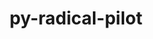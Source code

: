 ---
title: "py-radical-pilot"
layout: cache
categories: [package, develop-2024-06-02]
meta: {"versions": ["1.47.0"], "compilers": ["gcc@=11.4.0", "gcc@=9.4.0", "oneapi@=2024.0.0"], "oss": ["ubuntu20.04", "ubuntu22.04"], "platforms": ["linux"], "targets": ["neoverse_v1", "neoverse_v2", "ppc64le", "x86_64_v3"], "stacks": ["e4s", "e4s-neoverse-v2", "e4s-neoverse_v1", "e4s-oneapi", "e4s-power", "root"], "num_specs": 5, "num_specs_by_stack": {"root": 5, "e4s-power": 1, "e4s-neoverse_v1": 1, "e4s-neoverse-v2": 1, "e4s": 1, "e4s-oneapi": 1}}
spec_details: [{"hash": "rwpk5kgd5xm6b5uslagylvdnf52wwgk4", "compiler": "gcc@=9.4.0", "versions": ["1.47.0"], "os": "ubuntu20.04", "platform": "linux", "target": "ppc64le", "variants": ["build_system=python_pip"], "stacks": ["root", "e4s-power"], "size": "-", "tarball": "https://binaries.spack.io/releases/develop-2024-06-02/build_cache/linux-ubuntu20.04-ppc64le/gcc-9.4.0/py-radical-pilot-1.47.0/linux-ubuntu20.04-ppc64le-gcc-9.4.0-py-radical-pilot-1.47.0-rwpk5kgd5xm6b5uslagylvdnf52wwgk4.spack"}, {"hash": "spdfwibjt53z24eqlrv4aqku2z3sm2g4", "compiler": "gcc@=11.4.0", "versions": ["1.47.0"], "os": "ubuntu22.04", "platform": "linux", "target": "neoverse_v1", "variants": ["build_system=python_pip"], "stacks": ["e4s-neoverse_v1", "root"], "size": "-", "tarball": "https://binaries.spack.io/releases/develop-2024-06-02/build_cache/linux-ubuntu22.04-neoverse_v1/gcc-11.4.0/py-radical-pilot-1.47.0/linux-ubuntu22.04-neoverse_v1-gcc-11.4.0-py-radical-pilot-1.47.0-spdfwibjt53z24eqlrv4aqku2z3sm2g4.spack"}, {"hash": "cteszq3b3svpuvz2bbolms32m64xizin", "compiler": "gcc@=11.4.0", "versions": ["1.47.0"], "os": "ubuntu22.04", "platform": "linux", "target": "neoverse_v2", "variants": ["build_system=python_pip"], "stacks": ["root", "e4s-neoverse-v2"], "size": "-", "tarball": "https://binaries.spack.io/releases/develop-2024-06-02/build_cache/linux-ubuntu22.04-neoverse_v2/gcc-11.4.0/py-radical-pilot-1.47.0/linux-ubuntu22.04-neoverse_v2-gcc-11.4.0-py-radical-pilot-1.47.0-cteszq3b3svpuvz2bbolms32m64xizin.spack"}, {"hash": "eqz6wgmwtgwupxytdipo34wcrhvmeb4s", "compiler": "gcc@=11.4.0", "versions": ["1.47.0"], "os": "ubuntu22.04", "platform": "linux", "target": "x86_64_v3", "variants": ["build_system=python_pip"], "stacks": ["root", "e4s"], "size": "-", "tarball": "https://binaries.spack.io/releases/develop-2024-06-02/build_cache/linux-ubuntu22.04-x86_64_v3/gcc-11.4.0/py-radical-pilot-1.47.0/linux-ubuntu22.04-x86_64_v3-gcc-11.4.0-py-radical-pilot-1.47.0-eqz6wgmwtgwupxytdipo34wcrhvmeb4s.spack"}, {"hash": "lv3tc3ydetbasxidgsugxatzttbmv4u5", "compiler": "oneapi@=2024.0.0", "versions": ["1.47.0"], "os": "ubuntu22.04", "platform": "linux", "target": "x86_64_v3", "variants": ["build_system=python_pip"], "stacks": ["e4s-oneapi", "root"], "size": "-", "tarball": "https://binaries.spack.io/releases/develop-2024-06-02/build_cache/linux-ubuntu22.04-x86_64_v3/oneapi-2024.0.0/py-radical-pilot-1.47.0/linux-ubuntu22.04-x86_64_v3-oneapi-2024.0.0-py-radical-pilot-1.47.0-lv3tc3ydetbasxidgsugxatzttbmv4u5.spack"}]
---